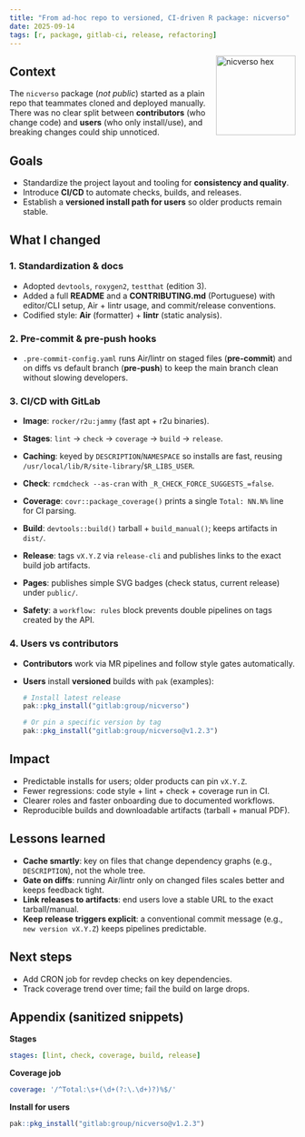 ```yaml
---
title: "From ad‑hoc repo to versioned, CI‑driven R package: nicverso"
date: 2025-09-14
tags: [r, package, gitlab-ci, release, refactoring]
---
```


<img src="../../assets/nicverso/hex.png" align="right" width="140" alt="nicverso hex" />


## Context
The `nicverso` package (*not public*) started as a plain repo that teammates cloned and deployed manually. There was no clear split between **contributors** (who change code) and **users** (who only install/use), and breaking changes could ship unnoticed.

## Goals
- Standardize the project layout and tooling for **consistency and quality**.
- Introduce **CI/CD** to automate checks, builds, and releases.
- Establish a **versioned install path for users** so older products remain stable.

## What I changed
### 1. Standardization & docs
- Adopted `devtools`, `roxygen2`, `testthat` (edition 3).
- Added a full **README** and a **CONTRIBUTING.md** (Portuguese) with editor/CLI setup, Air + lintr usage, and commit/release conventions.
- Codified style: **Air** (formatter) + **lintr** (static analysis).

### 2. Pre-commit & pre-push hooks
- `.pre-commit-config.yaml` runs Air/lintr on staged files (**pre-commit**) and on diffs vs default branch (**pre-push**) to keep the main branch clean without slowing developers.

### 3. CI/CD with GitLab
- **Image**: `rocker/r2u:jammy` (fast apt + r2u binaries).
- **Stages**: `lint` → `check` → `coverage` → `build` → `release`.
- **Caching**: keyed by `DESCRIPTION`/`NAMESPACE` so installs are fast, reusing `/usr/local/lib/R/site-library`/`$R_LIBS_USER`.

- **Check**: `rcmdcheck --as-cran` with `_R_CHECK_FORCE_SUGGESTS_=false`.
- **Coverage**: `covr::package_coverage()` prints a single `Total: NN.N%` line for CI parsing.
- **Build**: `devtools::build()` tarball + `build_manual()`; keeps artifacts in `dist/`.
- **Release**: tags `vX.Y.Z` via `release-cli` and publishes links to the exact build job artifacts.
- **Pages**: publishes simple SVG badges (check status, current release) under `public/`.
- **Safety**: a `workflow: rules` block prevents double pipelines on tags created by the API.

### 4. Users vs contributors
- **Contributors** work via MR pipelines and follow style gates automatically.
- **Users** install **versioned** builds with `pak` (examples):

  ```r
  # Install latest release
  pak::pkg_install("gitlab:group/nicverso")

  # Or pin a specific version by tag
  pak::pkg_install("gitlab:group/nicverso@v1.2.3")
  ```

## Impact
- Predictable installs for users; older products can pin `vX.Y.Z`.
- Fewer regressions: code style + lint + check + coverage run in CI.
- Clearer roles and faster onboarding due to documented workflows.
- Reproducible builds and downloadable artifacts (tarball + manual PDF).

## Lessons learned
- **Cache smartly**: key on files that change dependency graphs (e.g., `DESCRIPTION`), not the whole tree.
- **Gate on diffs**: running Air/lintr only on changed files scales better and keeps feedback tight.
- **Link releases to artifacts**: end users love a stable URL to the exact tarball/manual.
- **Keep release triggers explicit**: a conventional commit message (e.g., `new version vX.Y.Z`) keeps pipelines predictable.

## Next steps
- Add CRON job for revdep checks on key dependencies.
- Track coverage trend over time; fail the build on large drops.

## Appendix (sanitized snippets)
**Stages**
```yaml
stages: [lint, check, coverage, build, release]
```

**Coverage job**
```yaml
coverage: '/^Total:\s+(\d+(?:\.\d+)?)%$/'
```

**Install for users**
```r
pak::pkg_install("gitlab:group/nicverso@v1.2.3")
```
